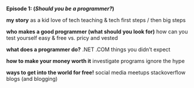 **Episode 1: (*Should you be a programmer?*)**

**my story**
as a kid
love of tech
teaching & tech
first steps / then big steps

**who makes a good programmer (what should you look for)**
how can you test yourself
easy & free vs. pricy and vested

**what does a programmer do?**
.NET
.COM
things you didn’t expect

**how to make your money worth it**
investigate programs
ignore the hype

**ways to get into the world for free!**
social media
meetups
stackoverflow
blogs (and blogging)

